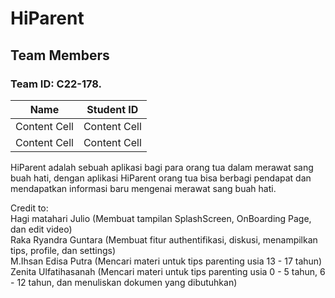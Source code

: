 # **HiParent**

## Team Members

### Team ID: C22-178.

| Name  | Student ID |
| ------------- | ------------- |
| Content Cell  | Content Cell  |
| Content Cell  | Content Cell  |

HiParent adalah sebuah aplikasi bagi para orang tua dalam merawat sang buah hati, dengan aplikasi HiParent orang tua bisa berbagi pendapat dan mendapatkan informasi baru mengenai merawat sang buah hati. <br />

Credit to: <br />
Hagi matahari Julio (Membuat tampilan SplashScreen, OnBoarding Page, dan edit video) <br />
Raka Ryandra Guntara (Membuat fitur authentifikasi, diskusi, menampilkan tips, profile, dan settings) <br />
M.Ihsan Edisa Putra (Mencari materi untuk tips parenting usia 13 - 17 tahun) <br />
Zenita Ulfatihasanah (Mencari materi untuk tips parenting usia 0 - 5 tahun, 6 - 12 tahun, dan menuliskan dokumen yang dibutuhkan)

